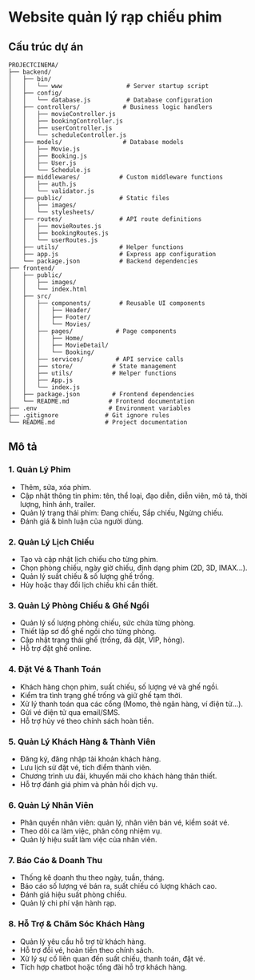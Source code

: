 # Website quản lý rạp chiếu phim

## Cấu trúc dự án
```
PROJECTCINEMA/
├── backend/
│   ├── bin/
│   │   └── www                  # Server startup script
│   ├── config/
│   │   └── database.js          # Database configuration
│   ├── controllers/            # Business logic handlers
│   │   ├── movieController.js
│   │   ├── bookingController.js
│   │   ├── userController.js
│   │   └── scheduleController.js
│   ├── models/                 # Database models
│   │   ├── Movie.js
│   │   ├── Booking.js
│   │   ├── User.js
│   │   └── Schedule.js
│   ├── middlewares/           # Custom middleware functions
│   │   ├── auth.js
│   │   └── validator.js
│   ├── public/                # Static files
│   │   ├── images/
│   │   └── stylesheets/
│   ├── routes/                # API route definitions
│   │   ├── movieRoutes.js
│   │   ├── bookingRoutes.js
│   │   └── userRoutes.js
│   ├── utils/                 # Helper functions
│   ├── app.js                 # Express app configuration
│   └── package.json           # Backend dependencies
├── frontend/
│   ├── public/
│   │   ├── images/
│   │   └── index.html
│   ├── src/
│   │   ├── components/        # Reusable UI components
│   │   │   ├── Header/
│   │   │   ├── Footer/
│   │   │   └── Movies/
│   │   ├── pages/            # Page components
│   │   │   ├── Home/
│   │   │   ├── MovieDetail/
│   │   │   └── Booking/
│   │   ├── services/         # API service calls
│   │   ├── store/           # State management
│   │   ├── utils/           # Helper functions
│   │   ├── App.js
│   │   └── index.js
│   ├── package.json         # Frontend dependencies
│   └── README.md           # Frontend documentation
├── .env                    # Environment variables
├── .gitignore             # Git ignore rules
└── README.md              # Project documentation
```

## Mô tả
### 1. Quản Lý Phim
- Thêm, sửa, xóa phim.
- Cập nhật thông tin phim: tên, thể loại, đạo diễn, diễn viên, mô tả, thời lượng, hình ảnh, trailer.
- Quản lý trạng thái phim: Đang chiếu, Sắp chiếu, Ngừng chiếu.
- Đánh giá & bình luận của người dùng.

### 2. Quản Lý Lịch Chiếu
- Tạo và cập nhật lịch chiếu cho từng phim.
- Chọn phòng chiếu, ngày giờ chiếu, định dạng phim (2D, 3D, IMAX...).
- Quản lý suất chiếu & số lượng ghế trống.
- Hủy hoặc thay đổi lịch chiếu khi cần thiết.

### 3. Quản Lý Phòng Chiếu & Ghế Ngồi
- Quản lý số lượng phòng chiếu, sức chứa từng phòng.
- Thiết lập sơ đồ ghế ngồi cho từng phòng.
- Cập nhật trạng thái ghế (trống, đã đặt, VIP, hỏng).
- Hỗ trợ đặt ghế online.

### 4. Đặt Vé & Thanh Toán
- Khách hàng chọn phim, suất chiếu, số lượng vé và ghế ngồi.
- Kiểm tra tình trạng ghế trống và giữ ghế tạm thời.
- Xử lý thanh toán qua các cổng (Momo, thẻ ngân hàng, ví điện tử...).
- Gửi vé điện tử qua email/SMS.
- Hỗ trợ hủy vé theo chính sách hoàn tiền.

### 5. Quản Lý Khách Hàng & Thành Viên
- Đăng ký, đăng nhập tài khoản khách hàng.
- Lưu lịch sử đặt vé, tích điểm thành viên.
- Chương trình ưu đãi, khuyến mãi cho khách hàng thân thiết.
- Hỗ trợ đánh giá phim và phản hồi dịch vụ.

### 6. Quản Lý Nhân Viên
- Phân quyền nhân viên: quản lý, nhân viên bán vé, kiểm soát vé.
- Theo dõi ca làm việc, phân công nhiệm vụ.
- Quản lý hiệu suất làm việc của nhân viên.

### 7. Báo Cáo & Doanh Thu
- Thống kê doanh thu theo ngày, tuần, tháng.
- Báo cáo số lượng vé bán ra, suất chiếu có lượng khách cao.
- Đánh giá hiệu suất phòng chiếu.
- Quản lý chi phí vận hành rạp.

### 8. Hỗ Trợ & Chăm Sóc Khách Hàng
- Quản lý yêu cầu hỗ trợ từ khách hàng.
- Hỗ trợ đổi vé, hoàn tiền theo chính sách.
- Xử lý sự cố liên quan đến suất chiếu, thanh toán, đặt vé.
- Tích hợp chatbot hoặc tổng đài hỗ trợ khách hàng.

